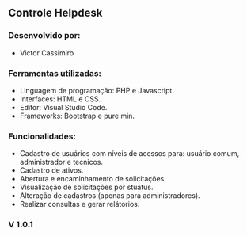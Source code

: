 ## Controle Helpdesk

### Desenvolvido por:
- Victor Cassimiro

### Ferramentas utilizadas:
- Linguagem de programação: PHP e Javascript.
- Interfaces: HTML e CSS.
- Editor: Visual Studio Code.
- Frameworks: Bootstrap e pure min.

### Funcionalidades:
- Cadastro de usuários com níveis de acessos para: usuário comum, administrador e tecnicos.
- Cadastro de ativos.
- Abertura e encaminhamento de solicitações.
- Visualização de solicitações por stuatus.
- Alteração de cadastros (apenas para administradores).
- Realizar consultas e gerar relátorios.


### V 1.0.1


